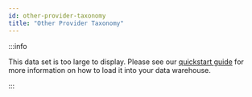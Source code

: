 ```yaml
---
id: other-provider-taxonomy
title: "Other Provider Taxonomy"
---
```



:::info

This data set is too large to display.  Please see our [quickstart guide](../quickstart.md) for more information on how to load it into your data warehouse.

:::
